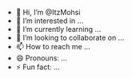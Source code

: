 - 👋 Hi, I’m @ItzMohsi
- 👀 I’m interested in ...
- 🌱 I’m currently learning ...
- 💞️ I’m looking to collaborate on ...
- 📫 How to reach me ...
- 😄 Pronouns: ...
- ⚡ Fun fact: ...

<!---
ItzMohsi/ItzMohsi is a ✨ special ✨ repository because its `README.md` (this file) appears on your GitHub profile.
You can click the Preview link to take a look at your changes.
--->
